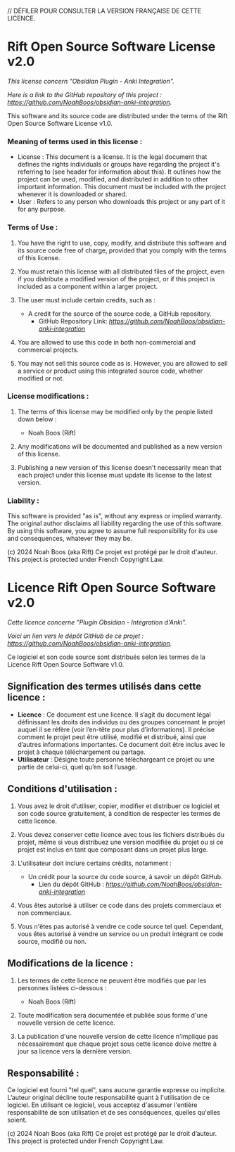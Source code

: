 // DÉFILER POUR CONSULTER LA VERSION FRANÇAISE DE CETTE LICENCE.

# Rift Open Source Software License v2.0

*This license concern "Obsidian Plugin - Anki Integration".*

*Here is a link to the GitHub repository of this project : https://github.com/NoahBoos/obsidian-anki-integration.*

This software and its source code are distributed under the terms of the Rift Open Source Software License v1.0.

### Meaning of terms used in this license :
- License : This document is a license. It is the legal document that defines the rights individuals or groups have regarding the project it's referring to (see header for information about this). It outlines how the project can be used, modified, and distributed in addition to other important information. This document must be included with the project whenever it is downloaded or shared.
- User : Refers to any person who downloads this project or any part of it for any purpose.

### Terms of Use :

1. You have the right to use, copy, modify, and distribute this software and its source code free of charge, provided that you comply with the terms of this license.

2. You must retain this license with all distributed files of the project, even if you distribute a modified version of the project, or if this project is included as a component within a larger project.

3. The user must include certain credits, such as :
    - A credit for the source of the source code, a GitHub repository.
        - GitHub Repository Link: *https://github.com/NoahBoos/obsidian-anki-integration*

4. You are allowed to use this code in both non-commercial and commercial projects.

5. You may not sell this source code as is. However, you are allowed to sell a service or product using this integrated source code, whether modified or not.

### License modifications :
1. The terms of this license may be modified only by the people listed down below :
   - Noah Boos (Rift)

2. Any modifications will be documented and published as a new version of this license.

3. Publishing a new version of this license doesn't necessarily mean that each project under this license must update its license to the latest version.

### Liability :

This software is provided "as is", without any express or implied warranty. The original author disclaims all liability regarding the use of this software. By using this software, you agree to assume full responsibility for its use and consequences, whatever they may be.

(c) 2024 Noah Boos (aka Rift)
Ce projet est protégé par le droit d'auteur. This project is protected under French Copyright Law.

# Licence Rift Open Source Software v2.0

*Cette licence concerne "Plugin Obsidian - Intégration d'Anki".*

*Voici un lien vers le dépôt GitHub de ce projet : https://github.com/NoahBoos/obsidian-anki-integration.*

Ce logiciel et son code source sont distribués selon les termes de la Licence Rift Open Source Software v1.0.

## Signification des termes utilisés dans cette licence :

- **Licence** : Ce document est une licence. Il s’agit du document légal définissant les droits des individus ou des groupes concernant le projet auquel il se réfère (voir l’en-tête pour plus d’informations). Il précise comment le projet peut être utilisé, modifié et distribué, ainsi que d’autres informations importantes. Ce document doit être inclus avec le projet à chaque téléchargement ou partage.
- **Utilisateur** : Désigne toute personne téléchargeant ce projet ou une partie de celui-ci, quel qu’en soit l’usage.

## Conditions d'utilisation :

1. Vous avez le droit d’utiliser, copier, modifier et distribuer ce logiciel et son code source gratuitement, à condition de respecter les termes de cette licence.

2. Vous devez conserver cette licence avec tous les fichiers distribués du projet, même si vous distribuez une version modifiée du projet ou si ce projet est inclus en tant que composant dans un projet plus large.

3. L'utilisateur doit inclure certains crédits, notamment :
    - Un crédit pour la source du code source, à savoir un dépôt GitHub.
        - Lien du dépôt GitHub : *https://github.com/NoahBoos/obsidian-anki-integration*

4. Vous êtes autorisé à utiliser ce code dans des projets commerciaux et non commerciaux.

5. Vous n'êtes pas autorisé à vendre ce code source tel quel. Cependant, vous êtes autorisé à vendre un service ou un produit intégrant ce code source, modifié ou non.

## Modifications de la licence :

1. Les termes de cette licence ne peuvent être modifiés que par les personnes listées ci-dessous :
    - Noah Boos (Rift)

2. Toute modification sera documentée et publiée sous forme d'une nouvelle version de cette licence.

3. La publication d'une nouvelle version de cette licence n'implique pas nécessairement que chaque projet sous cette licence doive mettre à jour sa licence vers la dernière version.

## Responsabilité :

Ce logiciel est fourni "tel quel", sans aucune garantie expresse ou implicite. L’auteur original décline toute responsabilité quant à l'utilisation de ce logiciel. En utilisant ce logiciel, vous acceptez d'assumer l'entière responsabilité de son utilisation et de ses conséquences, quelles qu'elles soient.

(c) 2024 Noah Boos (aka Rift)
Ce projet est protégé par le droit d’auteur. This project is protected under French Copyright Law.  